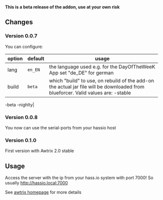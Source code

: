 **This is a beta release of the addon, use at your own risk**

## Changes
### Version 0.0.7 
You can configure:

|option|default|usage|
|---|---|---|
|lang|`en_EN`| the language used e.g. for the DayOfTheWeeK App set "de_DE" for german|
|build|`beta`| which "build" to use, on rebuild of the add-on the actual jar file will be downloaded from blueforcer. Valid values are: -stable
-beta
-nighlty|

### Version 0.0.8 
You now can use the serial-ports from your hassio host

### Version 0.1.0 
First version with Awtrix 2.0 stable


## Usage
Access the server with the ip from your hass.io system with port 7000!
So usually http://hassio.local:7000


See [awtrix homepage](https://docs.blueforcer.de/#/v2/README) for more details

